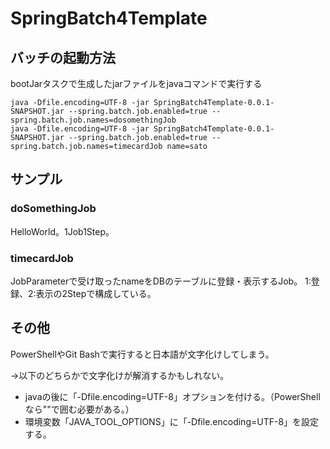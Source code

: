 # SpringBatch4Template

## バッチの起動方法
bootJarタスクで生成したjarファイルをjavaコマンドで実行する

```
java -Dfile.encoding=UTF-8 -jar SpringBatch4Template-0.0.1-SNAPSHOT.jar --spring.batch.job.enabled=true --spring.batch.job.names=dosomethingJob
java -Dfile.encoding=UTF-8 -jar SpringBatch4Template-0.0.1-SNAPSHOT.jar --spring.batch.job.enabled=true --spring.batch.job.names=timecardJob name=sato
```

## サンプル

### doSomethingJob

HelloWorld。1Job1Step。

### timecardJob

JobParameterで受け取ったnameをDBのテーブルに登録・表示するJob。
1:登録、2:表示の2Stepで構成している。

## その他

PowerShellやGit Bashで実行すると日本語が文字化けしてしまう。

→以下のどちらかで文字化けが解消するかもしれない。

* javaの後に「-Dfile.encoding=UTF-8」オプションを付ける。（PowerShellなら""で囲む必要がある。）
* 環境変数「JAVA_TOOL_OPTIONS」に「-Dfile.encoding=UTF-8」を設定する。
